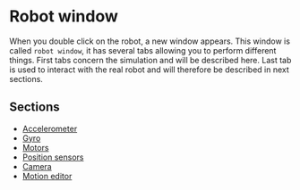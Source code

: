 # Robot window

When you double click on the robot, a new window appears.
This window is called `robot window`, it has several tabs allowing you to perform different things.
First tabs concern the simulation and will be described here.
Last tab is used to interact with the real robot and will therefore be described in next sections.

## Sections

- [Accelerometer](accelerometer.md)
- [Gyro](gyroscope.md)
- [Motors](motors.md)
- [Position sensors](position-sensors.md)
- [Camera](camera.md)
- [Motion editor](motion-editor.md)
